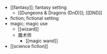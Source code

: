 - [[fantasy]]; fantasy setting
    - [[Dungeons & Dragons (DnD)]]; [[DND]]
- fiction; fictional setting
- magic; magic use
    - [[wizard]]
    - 魔术师
        - [[magic wand]]
- [[science fiction]]
